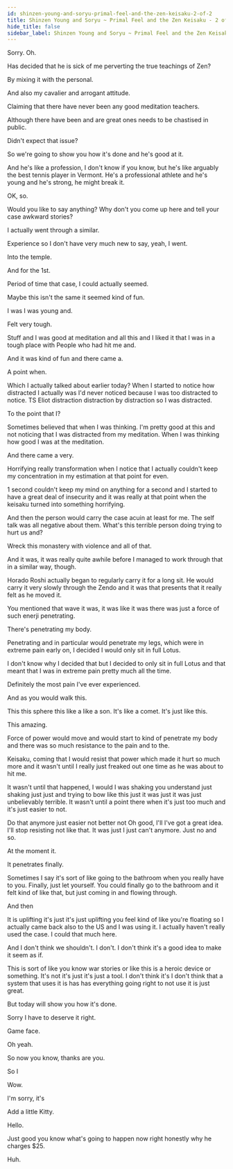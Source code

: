```yaml
---
id: shinzen-young-and-soryu-primal-feel-and-the-zen-keisaku-2-of-2
title: Shinzen Young and Soryu ~ Primal Feel and the Zen Keisaku - 2 of 2
hide_title: false
sidebar_label: Shinzen Young and Soryu ~ Primal Feel and the Zen Keisaku - 2 of 2
---
```

Sorry. Oh.

Has decided that he is sick of me perverting the true teachings of Zen?

By mixing it with the personal.

And also my cavalier and arrogant attitude.

Claiming that there have never been any good meditation teachers.

Although there have been and are great ones needs to be chastised in public.



Didn't expect that issue?



So we're going to show you how it's done and he's good at it.

And he's like a profession, I don't know if you know, but he's like arguably the best tennis player in Vermont. He's a professional athlete and he's young and he's strong, he might break it.

OK, so.

Would you like to say anything? Why don't you come up here and tell your case awkward stories?



I actually went through a similar.

Experience so I don't have very much new to say, yeah, I went.

Into the temple.

And for the 1st.

Period of time that case, I could actually seemed.

Maybe this isn't the same it seemed kind of fun.

I was I was young and.

Felt very tough.

Stuff and I was good at meditation and all this and I liked it that I was in a tough place with People who had hit me and.

And it was kind of fun and there came a.

A point when.

Which I actually talked about earlier today? When I started to notice how distracted I actually was I'd never noticed because I was too distracted to notice. TS Eliot distraction distraction by distraction so I was distracted.

To the point that I?

Sometimes believed that when I was thinking. I'm pretty good at this and not noticing that I was distracted from my meditation. When I was thinking how good I was at the meditation.

And there came a very.

Horrifying really transformation when I notice that I actually couldn't keep my concentration in my estimation at that point for even.

1 second couldn't keep my mind on anything for a second and I started to have a great deal of insecurity and it was really at that point when the keisaku turned into something horrifying.

And then the person would carry the case acuin at least for me. The self talk was all negative about them. What's this terrible person doing trying to hurt us and?

Wreck this monastery with violence and all of that.

And it was, it was really quite awhile before I managed to work through that in a similar way, though.

Horado Roshi actually began to regularly carry it for a long sit. He would carry it very slowly through the Zendo and it was that presents that it really felt as he moved it.

You mentioned that wave it was, it was like it was there was just a force of such enerji penetrating.

There's penetrating my body.

Penetrating and in particular would penetrate my legs, which were in extreme pain early on, I decided I would only sit in full Lotus.

I don't know why I decided that but I decided to only sit in full Lotus and that meant that I was in extreme pain pretty much all the time.

Definitely the most pain I've ever experienced.

And as you would walk this.

This this sphere this like a like a son. It's like a comet. It's just like this.

This amazing.

Force of power would move and would start to kind of penetrate my body and there was so much resistance to the pain and to the.

Keisaku, coming that I would resist that power which made it hurt so much more and it wasn't until I really just freaked out one time as he was about to hit me.

It wasn't until that happened, I would I was shaking you understand just shaking just just and trying to bow like this just it was just it was just unbelievably terrible. It wasn't until a point there when it's just too much and it's just easier to not.

Do that anymore just easier not better not Oh good, I'll I've got a great idea. I'll stop resisting not like that. It was just I just can't anymore. Just no and so.

At the moment it.

It penetrates finally.

Sometimes I say it's sort of like going to the bathroom when you really have to you. Finally, just let yourself. You could finally go to the bathroom and it felt kind of like that, but just coming in and flowing through.

And then



It is uplifting it's just it's just uplifting you feel kind of like you're floating so I actually came back also to the US and I was using it. I actually haven't really used the case. I could that much here.

And I don't think we shouldn't. I don't. I don't think it's a good idea to make it seem as if.

This is sort of like you know war stories or like this is a heroic device or something. It's not it's just it's just a tool. I don't think it's I don't think that a system that uses it is has has everything going right to not use it is just great.

But today will show you how it's done.





Sorry I have to deserve it right.

Game face.



























Oh yeah.

So now you know, thanks are you.

So I

Wow.



I'm sorry, it's

Add a little Kitty.

Hello.

Just good you know what's going to happen now right honestly why he charges $25.

Huh.





